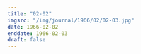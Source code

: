 ```yaml
---
title: "02-02"
imgsrc: "/img/journal/1966/02/02-03.jpg"
date: 1966-02-02
enddate: 1966-02-03
draft: false
---
```


<!-- fix pre-formatted input -->
